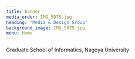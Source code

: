 ```yaml
---
title: Banner
media_order: IMG_5075.jpg
heading: 'Media & Design Group'
background_image: IMG_5075.jpg
menu: Home
---
```


Graduate School of Informatics, Nagoya University